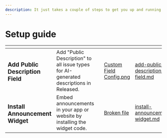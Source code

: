 ```yaml
---
description: It just takes a couple of steps to get you up and running
---
```


# Setup guide



<table data-card-size="large" data-view="cards"><thead><tr><th></th><th></th><th></th><th data-hidden data-card-cover data-type="files"></th><th data-hidden data-card-target data-type="content-ref"></th></tr></thead><tbody><tr><td><h3>Add Public Description Field</h3></td><td>Add "Public Description" to all issue types for AI-generated descriptions in Released.</td><td></td><td><a href="../../.gitbook/assets/Custom Field Config.png">Custom Field Config.png</a></td><td><a href="add-public-description-field.md">add-public-description-field.md</a></td></tr><tr><td><h3>Install Announcement Widget</h3></td><td>Embed announcements in your app or website by installing the widget code. </td><td></td><td><a href="broken-reference">Broken file</a></td><td><a href="install-announcement-widget.md">install-announcement-widget.md</a></td></tr></tbody></table>
